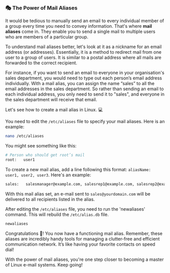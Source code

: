### 🎭 The Power of Mail Aliases

It would be tedious to manually send an email to every individual member of a group every time you need to convey information. That's where **mail aliases** come in. They enable you to send a single mail to multiple users who are members of a particular group. 

To understand mail aliases better, let's look at it as a nickname for an email address (or addresses). Essentially, it is a method to redirect mail from one user to a group of users. It is similar to a postal address where all mails are forwarded to the correct recipient. 

For instance, if you want to send an email to everyone in your organisation's sales department, you would need to type out each person’s email address individually. With a mail alias, you can assign the name “sales” to all the email addresses in the sales department. So rather than sending an email to each individual address, you only need to send it to "sales", and everyone in the sales department will receive that email. 

Let's see how to create a mail alias in Linux. 💻 

You need to edit the `/etc/aliases` file to specify your mail aliases. Here is an example:

```bash
nano /etc/aliases
```

You might see something like this:

```bash
# Person who should get root’s mail
root:   user1
```

To create a new mail alias, add a line following this format: `aliasName: user1, user2, user3`. Here's an example:

```bash
sales:   salesmanager@example.com, salesrep1@example.com, salesrep2@example.com
```

With this mail alias set, an e-mail sent to `sales@yourdomain.com` will be delivered to all recipients listed in the alias. 

After editing the `/etc/aliases` file, you need to run the 'newaliases' command. This will rebuild the `/etc/alias.db` file.

```bash
newaliases
```

Congratulations 🎉! You now have a functioning mail alias. Remember, these aliases are incredibly handy tools for managing a clutter-free and efficient communication network. It’s like having your favorite contacts on speed dial! 

With the power of mail aliases, you're one step closer to becoming a master of Linux e-mail systems. Keep going!